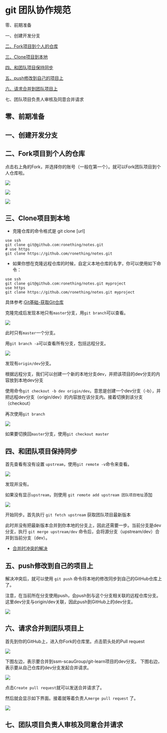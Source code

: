 # git 团队协作规范

零、前期准备

一、创建开发分支

[二、Fork项目到个人的仓库](#二fork项目到个人的仓库)

[三、Clone项目到本地](#三clone项目到本地)

[四、和团队项目保持同步](#四和团队项目保持同步)

[五、push修改到自己的项目上](#五push修改到自己的项目上)

[六、请求合并到团队项目上](#六请求合并到团队项目上)

七、团队项目负责人审核及同意合并请求

## 零、前期准备

## 一、创建开发分支

## 二、Fork项目到个人的仓库

点击右上角的Fork，并选择你的账号（一般在第一个）。就可以Fork团队项目到个人仓库啦。

![](https://ws1.sinaimg.cn/large/ecb0a9c3gy1ft7ksx049tj20u70afgmc.jpg)

![](https://ws1.sinaimg.cn/large/ecb0a9c3gy1ft7ktfkmyej20ef07ut9e.jpg)

![](https://ws1.sinaimg.cn/large/ecb0a9c3gy1ft7ku5k9v3j20se06vaae.jpg)

## 三、Clone项目到本地

- 克隆仓库的命令格式是 git clone [url]

```
use ssh
git clone git@github.com:ronething/notes.git
# use https
git clone https://github.com/ronething/notes.git
```

- 如果你想在克隆远程仓库的时候，自定义本地仓库的名字，你可以使用如下命令：

```
use ssh
git clone git@github.com:ronething/notes.git myproject
use https
git clone https://github.com/ronething/notes.git myproject
```

具体参考:[Git基础-获取Git仓库](https://notes.ronething.cn/git-ban-ben-kong-zhi-xi-tong/git-ji-chu#21-git-ji-chu-huo-qu-git-cang-ku)

克隆完成后发现本地只有`master`分支，用`git branch`可以查看。

![](https://ws1.sinaimg.cn/large/ecb0a9c3gy1ft7l2mjgbej20cd01ca9t.jpg)

此时只有`master`一个分支。

用`git branch -a`可以查看所有分支，包括远程分支。

![](https://ws1.sinaimg.cn/large/ecb0a9c3gy1ft7l419guhj20c802m742.jpg)

发现有`origin/dev`分支。

根据远程分支，我们可以创建一个新的本地分支dev，并把该项目的dev分支的内容放到本地dev分支

使用命令`git checkout -b dev origin/dev`。意思是创建一个dev分支（-b），并把远程dev分支（origin/dev）的内容放在该分支内。接着切换到该分支（checkout）

再次使用`git branch`

![](https://ws1.sinaimg.cn/large/ecb0a9c3gy1ft7l6myqh5j20ff03gdfn.jpg)

如果要切换回`master`分支，使用`git checkout master`

## 四、和团队项目保持同步

首先查看有没有设置  `upstream`，使用`git remote -v`命令来查看。

![](https://ws1.sinaimg.cn/large/ecb0a9c3gy1ft7l8pfxgoj20d1021t8i.jpg)

发现并没有。

如果没有显示`upstream`，则使用 `git remote add upstream 团队项目地址`添加

![](https://ws1.sinaimg.cn/large/ecb0a9c3gy1ft7lag23cjj20hx047a9x.jpg)

开始同步。首先执行 `git fetch upstream` 获取团队项目最新版本

此时并没有把最新版本合并到你本地的分支上，因此还需要一步。当前分支是dev分支，执行 `git merge upstream/dev` 命令后，会将源分支（upstream/dev）合并到当前分支（dev）。

- [合并时冲突的解决](http://www.cnblogs.com/schaepher/p/4970291.html#conflict)

## 五、push修改到自己的项目上

解决冲突后，就可以使用 `git push` 命令将本地的修改同步到自己的GitHub仓库上了。

注意，在当前所在分支使用push，会push到与这个分支相关联的远程仓库分支。这里dev分支与origin/dev关联，因此push到GitHub上的dev分支。

![](https://ws1.sinaimg.cn/large/ecb0a9c3gy1ft7liqvsrej20it0lmt9r.jpg)

## 六、请求合并到团队项目上

首先到你的GitHub上，进入你Fork的仓库里。点击箭头处的Pull request

![](https://ws1.sinaimg.cn/large/ecb0a9c3gy1ft7ljvnsq7j20td0dfmy8.jpg)

下图左边，表示要合并到ssm-scauGroup/git-learn项目的dev分支。
下图右边，表示要从自己仓库的dev分支发起合并请求。

![](https://ws1.sinaimg.cn/large/ecb0a9c3gy1ft7lm3k32zj20u70hv400.jpg)

点击`Create pull request`就可以发送合并请求了。

然后就会显示如下界面。接着就等着负责人`merge pull request` 了。

![](https://ws1.sinaimg.cn/large/ecb0a9c3gy1ft7lrgvuk7j20rz0ck75l.jpg)

## 七、团队项目负责人审核及同意合并请求